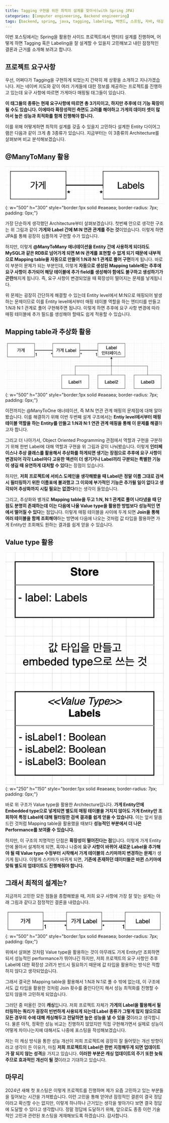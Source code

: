 ```yaml
---
title: Tagging 구현을 위한 최적의 설계를 찾아서(with Spring JPA)
categories: [Computer engineering, Backend engineering]
tags: [backend, spring, java, tagging, labeling, 백엔드, 스프링, 자바, 태깅, 라벨링]
---
```


이번 포스팅에서는 Spring을 활용한 사이드 프로젝트에서 엔티티 설계를 진행하며, 어떻게 하면 Tagging 혹은 Labeling을 잘 설계할 수 있을지 고민해보고 내린 잠정적인 결론과 근거를 소개해 보려고 합니다.

## 프로젝트 요구사항
우선, 어쩌다가 Tagging을 구현하게 되었는지 간략히 제 상황을 소개하고 지나가겠습니다. 저는 네이버 지도와 같이 여러 가게들에 대한 정보를 제공하는 프로젝트를 진행하고 있는데 요구 사항에 따르면 가게마다 매핑될 태그들이 있습니다.   
   
**이 태그들의 종류는 현재 요구사항에 따르면 총 3가지이고, 하지만 추후에 더 기능 확장이 될 수도 있습니다. 이에따라 확장성적인 측면도 고려를 해야하고 가게의 데이터 셋이 많아서 높은 성능과 최적화를 함께 진행해야 합니다.**   
    
이를 위해 어떻게하면 최적의 설계를 갖출 수 있을지 고민하다 설계한 Entity 다이어그램은 다음과 같이 크게 총 3종류가 있습니다. 지금부터는 이 3종류의 Architecture를 살펴보며 비교 분석해보겠습니다.

## @ManyToMany 활용

![1](/assets/img/tagging-with-jpa/1.png){: w="500" h="300" style="border:1px solid #eaeaea; border-radius: 7px; padding: 0px;"}

가장 단순하게 생각했던 Architecture부터 살펴보겠습니다. 첫번째 안으로 생각한 구조는 위 그림과 같이 **가게와 Label 간에 M:N 연관 관계를 주는 것**이었습니다. 이렇게 하면 JPA를 통해 굉장히 심플하게 구현할 수가 있습니다.   

하지만, 이렇게 **@ManyToMany 애너테이션을 Entity 간에 사용하게 되더라도 MySQL과 같은 RDB로 넘어가게 되면 M:N 관계를 표현할 수 없게 되기 때문에 내부적으로 Mapping table을 자동으로 만들어 1:N과 N:1 관계로 풀어 구현**하게 됩니다. 바로 이 부분이 문제가 되는 부분인데, 이렇게 **자동으로 생성된 Mapping table에는 추후에 요구 사항이 추가되어 해당 테이블에 추가 field를 생성해야 함에도 불구하고 생성하기가 곤란**해지게 됩니다. 즉, 요구 사항이 변경되었을 때 확장성이 떨어지는 문제를 낳게됩니다.    

위 문제는 굉장히 간단하게 해결할 수 있는데 Entity level에서 M:N으로 매핑되어 발생하는 문제이므로 이를 Entity level에서부터 매핑 테이블 역할을 하는 엔티티를 만들고 1:N과 N:1 관계로 풀어 구현해주면 됩니다. 이렇게 하면 추후에 요구 사항 변경에 따라 매핑 테이블에 추가 필드를 생성해야 할때도 쉽게 적용할 수 있습니다.

## Mapping table과 추상화 활용

![2](/assets/img/tagging-with-jpa/2.png){: w="500" h="300" style="border:1px solid #eaeaea; border-radius: 7px; padding: 0px;"}

이전까지는 @ManyToOne 애너테이션, 즉 M:N 연관 관계 매핑의 문제점에 대해 알아봤습니다. 이를 해결하기 위해 이번 두번째 설계 구조에서는 **Entiy level에서부터 매핑 테이블 역할을 하는 Entity를 만들고 1:N과 N:1 연관 관계 매핑을 통해 이 문제를 해결**하고자 합니다.   
    
그리고 더 나아가서, Object Oriented Programming 관점에서 역할과 구현을 구분하기 위해 한번 Label에 대해 역할과 구현을 위 그림과 같이 나눠봤습니다. 이렇게 **인터페이스나 추상 클래스를 활용해서 추상화를 하게되면 생기는 장점으로 추후에 요구 사항이 변경되어 각각 Label마다 고유한 액션이 더 생기거나 Label끼리 구분되는 특별한 기능이 생길 때 유연하게 대처할 수 있다**는 장점이 있습니다.   
   
하지만, **저희 프로젝트에 서비스 도메인을 생각해봤을 때 Label은 정말 이름 그대로 검색 시 필터링하기 위한 이름표에 불과했고 그 이외에 부가적인 기능은 추가될 일이 없다고 생각되어 추상화까지 시킬 필요는 없겠다**라는 생각이 들었습니다.   
    
그리고, 추상화와 별개로 **Mapping table을 두고 1:N, N:1 관계로 풀어 나타냈을 때 단점도 분명히 존재하는데 이는 다음에 나올 Value type을 활용한 방법보다 성능적인 면에서 떨어질 수 있다**는 점입니다. 이렇게 매핑 테이블을 사이에 두게 되면 **Join을 통해 여러 테이블을 함께 조회해야**하는 방면에 다음에 나오는 것처럼 값 타입을 활용하면 가게 Entity만 조회해도 원하는 결과를 쉽게 얻을 수 있습니다.

## Value type 활용

![3](/assets/img/tagging-with-jpa/3.png){: w="250" h="150" style="border:1px solid #eaeaea; border-radius: 7px; padding: 0px;"}

바로 위 구조가 Value type을 활용한 Architecture입니다. **가게 Entity안에 Embedded type으로 넣게되면 별도의 매핑 테이블을 거치지 않아도 가게 Entity만 조회하여 특정 Label에 대해 필터링한 검색 결과를 쉽게 얻을 수 있습니다.** 이는 앞서 말씀드린 것처럼 Mapping table을 활용했을 때보다 **성능적인 부분에서 더 나은 Performance를 보여줄 수 있습니다.**   

하지만, 이 구조의 치명적인 단점은 **확장성이 떨어진다는 점**입니다. 이렇게 가게 Entity안에 몰아서 설계하게 되면, 혹여나 나중에 **요구 사항이 바뀌어 새로운 Label을 추가해야 될 때 Value type 수정부터 시작해서 가게 테이블의 스키마까지 변경하는 문제**가 생기게 됩니다. 이렇게 스키마가 바뀌게 되면, **기존에 존재하던 데이터들은 바뀐 스키마에 맞춰 별도의 업데이트도 진행해줘야 합니다.**   

## 그래서 최적의 설계는?
지금까지 고민한 모든 점들을 종합해봤을 때, 저희 요구 사항에 가장 잘 맞는 설계는 아래 그림과 같다고 잠정적인 결론을 내렸습니다.   

![4](/assets/img/tagging-with-jpa/4.png){: w="500" h="300" style="border:1px solid #eaeaea; border-radius: 7px; padding: 0px;"}

위에서 살펴본 것처럼 Value type을 활용하는 것이 아무래도 가게 Entity만 조회하면 되서 성능적인 performance가 뛰어나긴 하지만, 저희 프로젝트의 요구 사항인 추후 Label에 대한 확장성 고려가 반드시 필요하기 때문에 값 타입을 활용하는 방식은 적합하지 않다고 생각되었습니다.   
   
그래서 결국은 Mapping table을 활용해서 1:N과 N:1로 풀 수 밖에 없는데, 이 구조에서도 값 타입을 활용한 것처럼 Join 횟수를 줄인다던지 해서 성능 최적화를 진행할 수 있지 않을까 고민하게 되었습니다.   
   
그러던 중 떠올린 것이 **캐싱**입니다. 저희 프로젝트 자체가 **가게의 Label을 활용해서 필터링하는 쿼리가 굉장히 빈번하게 사용되게 되는데 Label 종류가 그렇게 많지 않으므로 모든 경우의 수에 대해 캐싱해두고 전달하면 높은 성능을 낼 수 있을 것**이라고 생각합니다. 물론 아직, 정확한 성능 비교는 진행하지 않았지만 직접 구현해가면서 실제로 성능이 어떻게 차이나는지에 대해서도 나중에 포스팅을 작성해보겠습니다.   

저는 이 캐싱 방식을 통한 성능 개선이 저희 프로젝트에 굉장히 잘 들어맞는 개선 방향이라고 생각이 든 이유가, 마침 **저희 프로젝트의 Label은 한번 지정해두게 되면 업데이트가 잘 되지 않는 성격**을 가지고 있습니다. **이러한 부분은 캐싱 업데이트의 주기 또한 늦춰주므로 효과적인 개선이 될 것**이라고 기대하고 있습니다.

## 마무리
2024년 새해 첫 포스팅은 이렇게 프로젝트를 진행하며 제가 요즘 고민하고 있는 부분들을 짚어보는 시간을 가져봤습니다. 이런 고민을 통해 얻어낸 잠정적인 결론이 결국 정답이라고 확신할 수는 없지만, 이렇게 하나하나 근거있는 생각을 쌓아가다 보면 결국 정답에 도달할 수 있다고 생각합니다. 정말 정답에 도달하기 위해, 앞으로도 종종 이런 기술적인 고민과 관련된 포스팅을 게재해보도록 하겠습니다. 감사합니다.
 